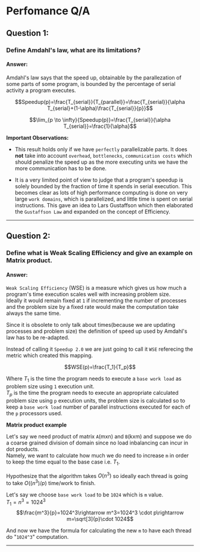 # Perfomance Q/A

## Question 1:
### Define Amdahl's law, what are its limitations?
#### Answer:

Amdahl's law says that the speed up, obtainable by the parallezation of some parts of some program, is bounded by the percentage of serial activity a program executes.

$$Speedup(p)=\frac{T_{serial}}{T_{parallel}}=\frac{T_{serial}}{\alpha T_{serial}+(1-\alpha)\frac{T_{serial}}{p}}$$

$$\lim_{p \to \infty}{Speedup(p)}=\frac{T_{serial}}{\alpha T_{serial}}=\frac{1}{\alpha}$$

__Important Observations:__

- This result holds only if we have `perfectly` parallelizable parts. It does __not__ take into account `overhead`, `bottlenecks`, `communication costs` which should penalize the speed up as the more executing units we have the more communication has to be done.

- It is a very limited point of view to judge that a program's speedup is solely bounded by the fraction of time it spends in serial execution. This becomes clear as lots of high performance computing is done on very large `work domains`, which is parallelized, and little time is spent on serial instructions. This gave an idea to Lars Gustaffson which then elaborated the `Gustaffson Law` and expanded on the concept of Efficiency.
---

## Question 2:
### Define what is Weak Scaling Efficiency and give an example on Matrix product.
#### Answer:

`Weak Scaling Efficiency` (WSE) is a measure which gives us how much a program's time execution scales well with increasing problem size. <br>
Ideally it would remain fixed at `1` if incrementing the number of processes and the problem size by a fixed rate would make the computation take always the same time. <br>

Since it is obsolete to only talk about times(because we are updating processes and problem size) the definition of speed up used by Amdahl's law has to be re-adapted.

Instead of calling it `Speedup 2.0` we are just going to call it `WSE` referecing the metric which created this mapping.

$$WSE(p)=\frac{T_1}{T_p}$$

Where $T_1$ is the time the program needs to execute a `base work load` as problem size using `1` execution unit.<br>
$T_p$ is the time the program needs to execute an appropriate calculated problem size using `p` execution units, the problem size is calculated so to keep a `base work load` number of parallel instructions executed for each of the `p` processors used.

__Matrix product example__

Let's say we need product of matrix `A`(mxn) and `B`(kxm) and suppose we do a coarse grained division of domain since no load inbalancing can incur in dot products. <br>
Namely, we want to calculate how much we do need to increase `m` in order to keep the time equal to the base case i.e. $T_1$.

Hypothesize that the algorithm takes $O(n^3)$ so ideally each thread is going to take $O((n^3)/p)$ time/work to finish.

Let's say we choose `base work load` to be `1024` which is `m` value.<br>
$T_1=n^3=1024^3$
$$\frac{m^3}{p}=1024^3\rightarrow m^3=1024^3 \cdot p\rightarrow m=\sqrt[3]{p}\cdot 1024$$

And now we have the formula for calculating the new `m` to have each thread do "`1024^3`" computation.
 
---
